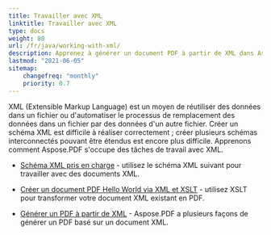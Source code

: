 ```yaml
---
title: Travailler avec XML 
linktitle: Travailler avec XML
type: docs
weight: 80
url: /fr/java/working-with-xml/
description: Apprenez à générer un document PDF à partir de XML dans Aspose.PDF pour Java
lastmod: "2021-06-05"
sitemap:
    changefreq: "monthly"
    priority: 0.7
---
```


XML (Extensible Markup Language) est un moyen de réutiliser des données dans un fichier ou d'automatiser le processus de remplacement des données dans un fichier par des données d'un autre fichier. Créer un schéma XML est difficile à réaliser correctement ; créer plusieurs schémas interconnectés pouvant être étendus est encore plus difficile. Apprenons comment Aspose.PDF s'occupe des tâches de travail avec XML.

- [Schéma XML pris en charge](/pdf/fr/java/supported-xml-schema/) - utilisez le schéma XML suivant pour travailler avec des documents XML.
- [Créer un document PDF Hello World via XML et XSLT](/pdf/fr/java/create-a-hello-world-pdf-document-through-xml-and-xslt/) - utilisez XSLT pour transformer votre document XML existant en PDF.

- [Générer un PDF à partir de XML](/pdf/fr/java/generate-pdf-from-xml) - Aspose.PDF a plusieurs façons de générer un PDF basé sur un document XML.